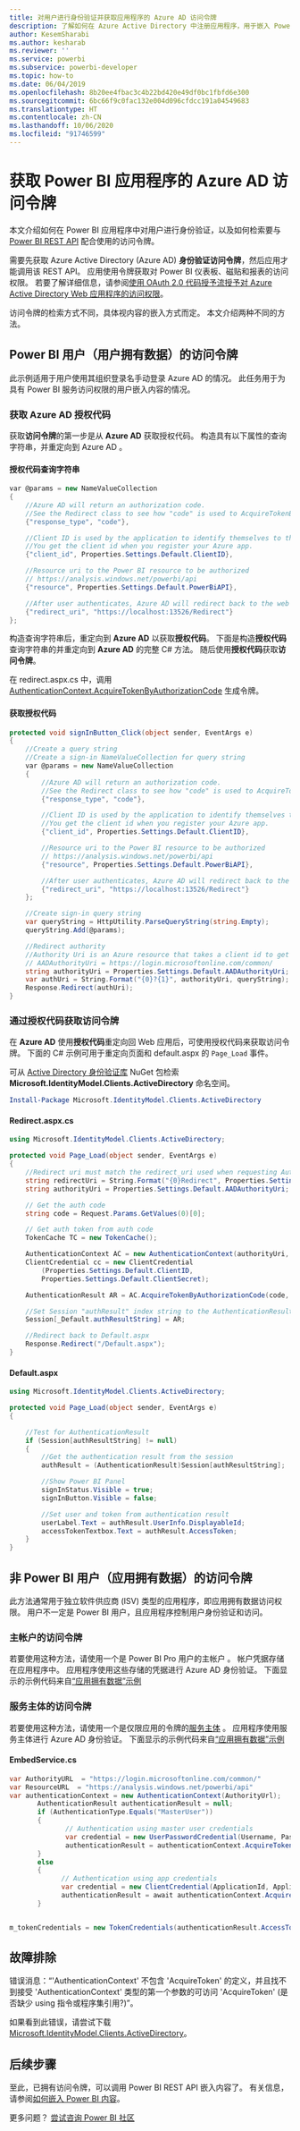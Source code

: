 ```yaml
---
title: 对用户进行身份验证并获取应用程序的 Azure AD 访问令牌
description: 了解如何在 Azure Active Directory 中注册应用程序，用于嵌入 Power BI 内容。
author: KesemSharabi
ms.author: kesharab
ms.reviewer: ''
ms.service: powerbi
ms.subservice: powerbi-developer
ms.topic: how-to
ms.date: 06/04/2019
ms.openlocfilehash: 8b20ee4fbac3c4b22bd420e49df0bc1fbfd6e300
ms.sourcegitcommit: 6bc66f9c0fac132e004d096cfdcc191a04549683
ms.translationtype: HT
ms.contentlocale: zh-CN
ms.lasthandoff: 10/06/2020
ms.locfileid: "91746599"
---
```

# <a name="get-an-azure-ad-access-token-for-your-power-bi-application"></a>获取 Power BI 应用程序的 Azure AD 访问令牌

本文介绍如何在 Power BI 应用程序中对用户进行身份验证，以及如何检索要与 [Power BI REST API](/rest/api/power-bi/) 配合使用的访问令牌。

需要先获取 Azure Active Directory (Azure AD) **身份验证访问令牌**，然后应用才能调用该 REST API。 应用使用令牌获取对 Power BI 仪表板、磁贴和报表的访问权限。 若要了解详细信息，请参阅[使用 OAuth 2.0 代码授予流授予对 Azure Active Directory Web 应用程序的访问权限](/azure/active-directory/develop/v1-protocols-oauth-code)。

访问令牌的检索方式不同，具体视内容的嵌入方式而定。 本文介绍两种不同的方法。

## <a name="access-token-for-power-bi-users-user-owns-data"></a>Power BI 用户（用户拥有数据）的访问令牌

此示例适用于用户使用其组织登录名手动登录 Azure AD 的情况。 此任务用于为具有 Power BI 服务访问权限的用户嵌入内容的情况。

### <a name="get-an-azure-ad-authorization-code"></a>获取 Azure AD 授权代码

获取**访问令牌**的第一步是从 **Azure AD** 获取授权代码。 构造具有以下属性的查询字符串，并重定向到 Azure AD  。

#### <a name="authorization-code-query-string"></a>授权代码查询字符串

```csharp
var @params = new NameValueCollection
{
    //Azure AD will return an authorization code. 
    //See the Redirect class to see how "code" is used to AcquireTokenByAuthorizationCode
    {"response_type", "code"},

    //Client ID is used by the application to identify themselves to the users that they are requesting permissions from.
    //You get the client id when you register your Azure app.
    {"client_id", Properties.Settings.Default.ClientID},

    //Resource uri to the Power BI resource to be authorized
    // https://analysis.windows.net/powerbi/api
    {"resource", Properties.Settings.Default.PowerBiAPI},

    //After user authenticates, Azure AD will redirect back to the web app
    {"redirect_uri", "https://localhost:13526/Redirect"}
};
```

构造查询字符串后，重定向到 **Azure AD** 以获取**授权代码**。  下面是构造**授权代码**查询字符串的并重定向到 **Azure AD** 的完整 C# 方法。 随后使用**授权代码**获取**访问令牌**。

在 redirect.aspx.cs 中，调用 [AuthenticationContext.AcquireTokenByAuthorizationCode](/dotnet/api/microsoft.identitymodel.clients.activedirectory.authenticationcontext.acquiretokenbyauthorizationcodeasync?view=azure-dotnet#Microsoft_IdentityModel_Clients_ActiveDirectory_AuthenticationContext_AcquireTokenByAuthorizationCodeAsync_System_String_System_Uri_Microsoft_IdentityModel_Clients_ActiveDirectory_ClientCredential_System_String_) 生成令牌。

#### <a name="get-authorization-code"></a>获取授权代码

```csharp
protected void signInButton_Click(object sender, EventArgs e)
{
    //Create a query string
    //Create a sign-in NameValueCollection for query string
    var @params = new NameValueCollection
    {
        //Azure AD will return an authorization code. 
        //See the Redirect class to see how "code" is used to AcquireTokenByAuthorizationCode
        {"response_type", "code"},

        //Client ID is used by the application to identify themselves to the users that they are requesting permissions from. 
        //You get the client id when you register your Azure app.
        {"client_id", Properties.Settings.Default.ClientID},

        //Resource uri to the Power BI resource to be authorized
        // https://analysis.windows.net/powerbi/api
        {"resource", Properties.Settings.Default.PowerBiAPI},

        //After user authenticates, Azure AD will redirect back to the web app
        {"redirect_uri", "https://localhost:13526/Redirect"}
    };

    //Create sign-in query string
    var queryString = HttpUtility.ParseQueryString(string.Empty);
    queryString.Add(@params);

    //Redirect authority
    //Authority Uri is an Azure resource that takes a client id to get an Access token
    // AADAuthorityUri = https://login.microsoftonline.com/common/
    string authorityUri = Properties.Settings.Default.AADAuthorityUri;
    var authUri = String.Format("{0}?{1}", authorityUri, queryString);
    Response.Redirect(authUri);
}
```

### <a name="get-an-access-token-from-authorization-code"></a>通过授权代码获取访问令牌

在 **Azure AD** 使用**授权代码**重定向回 Web 应用后，可使用授权代码来获取访问令牌。 下面的 C# 示例可用于重定向页面和 default.aspx 的 `Page_Load` 事件。

可从 [Active Directory 身份验证库](https://www.nuget.org/packages/Microsoft.IdentityModel.Clients.ActiveDirectory/) NuGet 包检索 **Microsoft.IdentityModel.Clients.ActiveDirectory** 命名空间。

```powershell
Install-Package Microsoft.IdentityModel.Clients.ActiveDirectory
```

#### <a name="redirectaspxcs"></a>Redirect.aspx.cs

```csharp
using Microsoft.IdentityModel.Clients.ActiveDirectory;

protected void Page_Load(object sender, EventArgs e)
{
    //Redirect uri must match the redirect_uri used when requesting Authorization code.
    string redirectUri = String.Format("{0}Redirect", Properties.Settings.Default.RedirectUrl);
    string authorityUri = Properties.Settings.Default.AADAuthorityUri;

    // Get the auth code
    string code = Request.Params.GetValues(0)[0];

    // Get auth token from auth code
    TokenCache TC = new TokenCache();

    AuthenticationContext AC = new AuthenticationContext(authorityUri, TC);
    ClientCredential cc = new ClientCredential
        (Properties.Settings.Default.ClientID,
        Properties.Settings.Default.ClientSecret);

    AuthenticationResult AR = AC.AcquireTokenByAuthorizationCode(code, new Uri(redirectUri), cc);

    //Set Session "authResult" index string to the AuthenticationResult
    Session[_Default.authResultString] = AR;

    //Redirect back to Default.aspx
    Response.Redirect("/Default.aspx");
}
```

#### <a name="defaultaspx"></a>Default.aspx

```csharp
using Microsoft.IdentityModel.Clients.ActiveDirectory;

protected void Page_Load(object sender, EventArgs e)
{

    //Test for AuthenticationResult
    if (Session[authResultString] != null)
    {
        //Get the authentication result from the session
        authResult = (AuthenticationResult)Session[authResultString];

        //Show Power BI Panel
        signInStatus.Visible = true;
        signInButton.Visible = false;

        //Set user and token from authentication result
        userLabel.Text = authResult.UserInfo.DisplayableId;
        accessTokenTextbox.Text = authResult.AccessToken;
    }
}
```

## <a name="access-token-for-non-power-bi-users-app-owns-data"></a>非 Power BI 用户（应用拥有数据）的访问令牌

此方法通常用于独立软件供应商 (ISV) 类型的应用程序，即应用拥有数据访问权限。 用户不一定是 Power BI 用户，且应用程序控制用户身份验证和访问。

### <a name="access-token-with-a-master-account"></a>主帐户的访问令牌

若要使用这种方法，请使用一个是 Power BI Pro 用户的主帐户  。 帐户凭据存储在应用程序中。 应用程序使用这些存储的凭据进行 Azure AD 身份验证。 下面显示的示例代码来自[“应用拥有数据”示例](https://github.com/guyinacube/PowerBI-Developer-Samples)

### <a name="access-token-with-service-principal"></a>服务主体的访问令牌

若要使用这种方法，请使用一个是仅限应用的令牌的[服务主体](embed-service-principal.md)  。 应用程序使用服务主体进行 Azure AD 身份验证。 下面显示的示例代码来自[“应用拥有数据”示例](https://github.com/guyinacube/PowerBI-Developer-Samples)

#### <a name="embedservicecs"></a>EmbedService.cs

```csharp
var AuthorityURL  = "https://login.microsoftonline.com/common/"
var ResourceURL  = "https://analysis.windows.net/powerbi/api"
var authenticationContext = new AuthenticationContext(AuthorityUrl);
       AuthenticationResult authenticationResult = null;
       if (AuthenticationType.Equals("MasterUser"))
       {
              // Authentication using master user credentials
              var credential = new UserPasswordCredential(Username, Password);
              authenticationResult = authenticationContext.AcquireTokenAsync(ResourceUrl, ApplicationId, credential).Result;
       }
       else
       {
             // Authentication using app credentials
             var credential = new ClientCredential(ApplicationId, ApplicationSecret);
             authenticationResult = await authenticationContext.AcquireTokenAsync(ResourceUrl, credential);
       }


m_tokenCredentials = new TokenCredentials(authenticationResult.AccessToken, "Bearer");
```

## <a name="troubleshoot"></a>故障排除

错误消息：“'AuthenticationContext' 不包含 'AcquireToken' 的定义，并且找不到接受 'AuthenticationContext' 类型的第一个参数的可访问 'AcquireToken' (是否缺少 using 指令或程序集引用?)”。

   如果看到此错误，请尝试下载 [Microsoft.IdentityModel.Clients.ActiveDirectory](https://www.nuget.org/packages/Microsoft.IdentityModel.Clients.ActiveDirectory/2.22.302111727)。

## <a name="next-steps"></a>后续步骤

至此，已拥有访问令牌，可以调用 Power BI REST API 嵌入内容了。 有关信息，请参阅[如何嵌入 Power BI 内容](embed-sample-for-customers.md#embed-content-within-your-application)。

更多问题？ [尝试咨询 Power BI 社区](https://community.powerbi.com/)